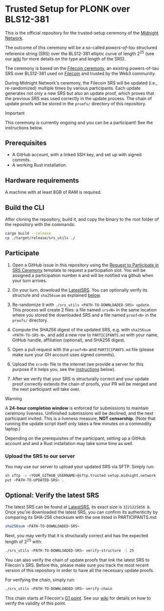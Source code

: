 # Trusted Setup for PLONK over BLS12-381

This is the official repository for the trusted-setup ceremony of the
[Midnight Network](https://midnight.network/).

The outcome of this ceremony will be a so-called *powers-of-tau* structured
reference string (SRS) over the BLS12-381 elliptic curve of length $2^{25}$
(see our [wiki](WIKI.md) for more details on the type and length of the SRS).

The ceremony is based on the
[Filecoin ceremony](https://trusted-setup.filecoin.io/phase1/), an existing
powers-of-tau SRS over BLS12-381 used on [Filecoin](https://filecoin.io/)
and trusted by the Web3 community.

During Midnight Network's ceremony, the Filecoin SRS will be updated 
(i.e., re-randomized) multiple times by various participants. Each update
generates not  only a new SRS but also an update proof, which proves that
the previous SRS was used correctly in the update process. The chain of
update proofs will be stored in the `proofs/` directory of this repository.

> [!IMPORTANT]
> This ceremony is currently ongoing and you can be a participant!
> See the instructions below.

## Prerequisites

* A GitHub account, with a linked SSH key, and set up with signed commits.
* A working Rust installation.

## Hardware requirements
A machine with at least 8GB of RAM is required.

## Build the CLI

After cloning the repository, build it, and copy the binary to the root
folder of the repository with the commands:
```sh
cargo build --release 
cp ./target/release/srs_utils ./
```

## Participate

1. Open a GitHub issue in this repository using the [Request to Participate in SRS
   Ceremony](https://github.com/midnightntwrk/midnight-trusted-setup/issues/new?template=request-participation.md)
   template to request a participation slot. You will be assigned a participation number `N`
   and will be notified via github when your turn arrives.

2. On your turn, download the [LatestSRS]. You can optionally verify its
   structure and `sha256sum` as explained [below](#verify-the-latest-srs).

3. Re-randomize it with `./srs_utils <PATH-TO-DOWNLOADED-SRS> update`. This
   process will create 2 files: a file named `srs<N>` in the same location
   where you stored the downloaded SRS and a file named `proof<N>` in the
   `proofs/` directory.

4. Compute the SHA256 digest of the updated SRS, e.g. with
   `sha256sum <PATH-TO-SRS-N>`, and add a new row to `PARTICIPANTS.md` with
   your name, GitHub handle, affiliation (optional), and SHA256 digest.

5. Open a pull request with the `proof<N>` and `PARTICIPANTS.md` file (please
   make sure your GH account uses signed commits).

6. Upload the `srs<N>` file to the internet (we provide a server for this
   purpose if it helps you, see the
   [instructions](#upload-the-srs-to-our-server) below).

7. After we verify that your SRS is structurally correct and your update
   proof correctly extends the chain of proofs, your PR will be merged and
   the next participant will take over.

> [!WARNING]
>A **24-hour completion window** is enforced for submissions to maintain ceremony
> liveness. Unfinished submissions will be declined, and the next participant invited.
> This is a liveness measure, **NOT censorship.** (Note that running 
> the update script itself only takes a few minutes on a commodity laptop.)

Depending on the prerequisites of the participant, setting up a GitHub
account and and a Rust installation may take some time as well.

### Upload the SRS to our server

You may use our server to upload your updated SRS via SFTP. Simply run:

```sh
sh sftp -v <YOUR_GITHUB_USERNAME>@sftp.trusted-setup.midnight.network
put <PATH-TO-UPDATED-SRS> .
```

## Optional: Verify the latest SRS

The latest SRS can be found at [LatestSRS], its exact size is `3221225856 B`.
Once you’ve downloaded the latest SRS, you can confirm its authenticity
by comparing its SHA-256 checksum with the one listed in PARTICIPANTS.md:
```sh
sha256sum <PATH-TO-DOWNLOADED-SRS>
```

Next, you may verify that it is structurally correct and has the expected
length of $2^{25}$ with:
```sh
./srs_utils <PATH-TO-DOWNLOADED-SRS> verify-structure -l 25
```

You can also verify the chain of update proofs that link the latest SRS to
Filecoin's SRS. Before this, please make sure you track the most recent version
of this repository in order to have all the necessary update proofs.

For verifying the chain, simply run:

```sh
./srs_utils <PATH-TO-DOWNLOADED-SRS> verify-chain
```

This chain starts at Filecoin's [G1 point](filecoin_srs_g1_point).
See our [wiki](WIKI.md) for details on how to verify the validity of this
point.

[LatestSRS]: https://srs.midnight.network/current_srs/powers_of_tau
